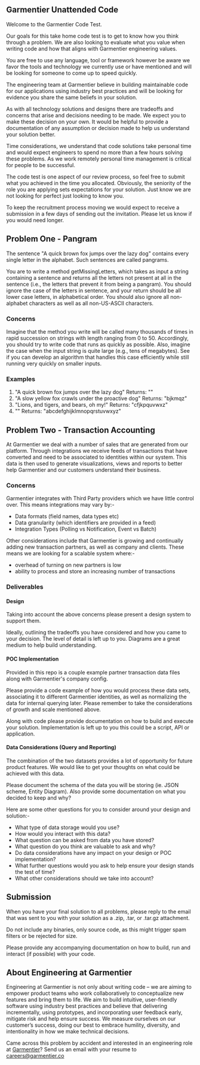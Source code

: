 ## Garmentier Unattended Code
Welcome to the Garmentier Code Test.

Our goals for this take home code test is to get to know how you think through a problem. We are also looking to evaluate what you value when writing code and how that aligns with Garmentier engineering values.

You are free to use any language, tool or framework however be aware we favor the tools and technology we currently use or have mentioned and will be looking for someone to come up to speed quickly.

The engineering team at Garmentier believe in building maintainable code for our applications using industry best practices and will be looking for evidence you share the same beliefs in your solution.

As with all technology solutions and designs there are tradeoffs and concerns that arise and decisions needing to be made. We expect you to make these decision on your own. It would be helpful to provide a documentation of any assumption or decision made to help us understand your solution better. 

Time considerations, we understand that code solutions take personal time and would expect engineers to spend no more than a few hours solving these problems. As we work remotely personal time management is critical for people to be successful.  

The code test is one aspect of our review process, so feel free to submit what you achieved in the time you allocated. Obviously, the seniority of the role you are applying sets expectations for your solution. Just know we are not looking for perfect just looking to know you.

To keep the recruitment process moving we would expect to receive a submission in a few days of sending out the invitation. Please let us know if you would need longer.

## Problem One - Pangram
The sentence "A quick brown fox jumps over the lazy dog" contains every single letter in the alphabet. Such sentences are called pangrams. 

You are to write a method getMissingLetters, which takes as input a string containing a sentence and returns all the letters not present at all in the sentence (i.e., the letters that prevent it from being a pangram). You should ignore the case of the letters in sentence, and your return should be all lower case letters, in alphabetical order. You should also ignore all non-alphabet characters as well as all non-US-ASCII characters.

### Concerns
Imagine that the method you write will be called many thousands of times in rapid succession on strings with length ranging from 0 to 50. Accordingly, you should try to write code that runs as quickly as possible. Also, imagine the case when the input string is quite large (e.g., tens of megabytes). See if you can develop an algorithm that handles this case efficiently while still running very quickly on smaller inputs.

### Examples
1. "A quick brown fox jumps over the lazy dog"
Returns: ""
2. "A slow yellow fox crawls under the proactive dog"
Returns: "bjkmqz"
3. "Lions, and tigers, and bears, oh my!"
Returns: "cfjkpquvwxz"
4. ""
Returns: "abcdefghijklmnopqrstuvwxyz"

## Problem Two - Transaction Accounting
At Garmentier we deal with a number of sales that are generated from our platform. Through integrations we receive feeds of transactions that have converted and need to be associated to identities within our system. This data is then used to generate visualizations, views and reports to better help Garmentier and our customers understand their business.

### Concerns
Garmentier integrates with Third Party providers which we have little control over. This means integrations may vary by:-
- Data formats (field names, data types etc)
- Data granularity (which identifiers are provided in a feed)
- Integration Types (Polling vs Notification, Event vs Batch)

Other considerations include that Garmentier is growing and continually adding new transaction partners, as well as company and clients. These means we are looking for a scalable system where:-
- overhead of turning on new partners is low
- ability to process and store an increasing number of transactions

### Deliverables
#### Design 
Taking into account the above concerns please present a design system to support them.

Ideally, outlining the tradeoffs you have considered and how you came to your decision. The level of detail is left up to you. Diagrams are a great medium to help build understanding.

#### POC Implementation
Provided in this repo is a couple example partner transaction data files along with Garmentier's company config. 

Please provide a code example of how you would process these data sets, associating it to different Garmentier identities, as well as normalizing the data for internal querying later. Please remember to take the considerations of growth and scale mentioned above.

Along with code please provide documentation on how to build and execute your solution. Implementation is left up to you this could be a script, API or application.

#### Data Considerations (Query and Reporting)
The combination of the two datasets provides a lot of opportunity for future product features. We would like to get your thoughts on what could be achieved with this data.

Please document the schema of the data you will be storing (ie. JSON scheme, Entity Diagram). Also provide some documentation on what you decided to keep and why?

Here are some other questions for you to consider around your design and solution:-
- What type of data storage would you use?
- How would you interact with this data?
- What question can be asked from data you have stored?
- What question do you think are valuable to ask and why?
- Do data considerations have any impact on your design or POC implementation?
- What further questions would you ask to help ensure your design stands the test of time?
- What other considerations should we take into account?

## Submission
When you have your final solution to all problems, please reply to the email that was sent to you with your solution as a .zip, .tar, or .tar.gz attachment. 

Do not include any binaries, only source code, as this might trigger spam filters or be rejected for size.

Please provide any accompanying documentation on how to build, run and interact (if possible) with your code.

## About Engineering at Garmentier
Engineering at Garmentier is not only about writing code – we are aiming to empower product teams who work collaboratively to conceptualize new features and bring them to life. We aim to build intuitive, user-friendly software using industry best practices and believe that delivering incrementally, using prototypes, and incorporating user feedback early, mitigate risk and help ensure success. We measure ourselves on our customer’s success, doing our best to embrace humility, diversity, and intentionality in how we make technical decisions.

Came across this problem by accident and interested in an engineering role at [Garmentier](http://www.garmentier.co)? Send us an email with your resume to careers@garmentier.co
